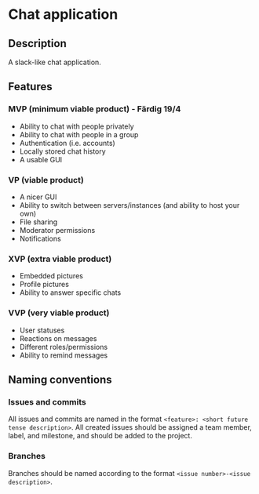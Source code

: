 # Chat application
## Description
A slack-like chat application.

## Features
### MVP (minimum viable product) - Färdig 19/4
- Ability to chat with people privately
- Ability to chat with people in a group
- Authentication (i.e. accounts)
- Locally stored chat history
- A usable GUI

### VP (viable product)
- A nicer GUI
- Ability to switch between servers/instances (and ability to host your own)
- File sharing
- Moderator permissions
- Notifications

### XVP (extra viable product)
- Embedded pictures
- Profile pictures
- Ability to answer specific chats

### VVP (very viable product)
- User statuses
- Reactions on messages
- Different roles/permissions
- Ability to remind messages

## Naming conventions
### Issues and commits
All issues and commits are named in the format `<feature>: <short future tense description>`. All created issues should be assigned a team member, label, and milestone, and should be added to the project.

### Branches
Branches should be named according to the format `<issue number>-<issue description>`.
